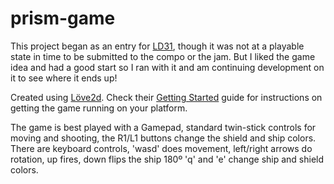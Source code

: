 prism-game
==========

This project began as an entry for [LD31](http://ludumdare.com/compo/ludum-dare-31/), though it was not at a playable state 
in time to be submitted to the compo or the jam. But I liked the game idea and had a good start so I ran with it and am
continuing development on it to see where it ends up!

Created using [Löve2d](http://love2d.org). Check their [Getting Started](https://www.love2d.org/wiki/Getting_Started) guide
for instructions on getting the game running on your platform.

The game is best played with a Gamepad, standard twin-stick controls for moving and shooting, the R1/L1 buttons change the
shield and ship colors. There are keyboard controls, 'wasd' does movement, left/right arrows do rotation, up fires, down 
flips the ship 180º 'q' and 'e' change ship and shield colors.
